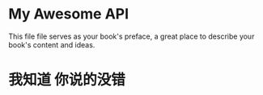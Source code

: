 # My Awesome API

This file file serves as your book's preface, a great place to describe your book's content and ideas.

# 我知道 你说的没错



